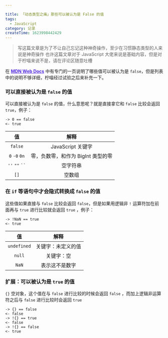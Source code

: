 ```yaml
---

title: 「动态类型之痛」那些可以被认为是 False 的值
tags: 
  - JavaScript
category: 记录
createTime: 1623998442429
---
```


> 写这篇文章是为了不让自己忘记这种神奇操作，至少在习惯静态类型的人来说是神奇操作
> 也许这篇文章对于 JavaScript 大佬来说是基础内容，但是对于柠喵来说不是，请在评论区随意吐槽

<!--more-->

在 <a href="https://developer.mozilla.org/zh-CN/docs/Glossary/Falsy" target="_blank" style="color:#542de0;font-weight:700">MDN Web Docs</a> 中有专门的一页说明了哪些值可以被认为是 `false`，但是列表中的说明不够详细，柠喵经过试验之后来补充一下。

### 可以直接被认为是 `false` 的值
可以直接被认为是 `false` 的值，什么意思呢？就是直接拿它和 `false` 比较会返回 `true`，例子：
```
-> 0 == false
<- true
```

| 值 | 解释 |
|:--:|:--:|
|`false`|JavaScript 关键字|
|`0` `-0` `0n`|零，负数零，和作为 BigInt 类型的零|
|`''` `""` ` `` ` |空字符串|
|`[]`|空数组|

### 在 `if` 等语句中才会隐式转换成 `false` 的值
这些值如果直接与 `false` 比较会返回 `false`，但是如果用逻辑非 `!` 运算符加在前面再与 `true` 进行比较就会返回 `true` ，例子：
```
-> !NaN == true
<- true
```
| 值 | 解释 |
|:--:|:--:|
|`undefined`|关键字：未定义的值|
|`null`|关键字：空|
|`NaN` |表示这不是数字|

### 扩展：可以被认为是 `true` 的值
`{}` 空对象，这个值在与 `false` 进行比较的时候会返回 `false` ，而加上逻辑非运算符之后与 `false` 进行比较时会返回 `true`
```
-> {} == false
<- false
-> !{} == true
<- false
-> !{} == false
<- true
```
